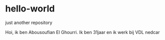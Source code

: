 # hello-world
just another repository

Hoi, ik ben Abousoufian El Ghourri. Ik ben 31jaar en ik werk bij VDL nedcar
